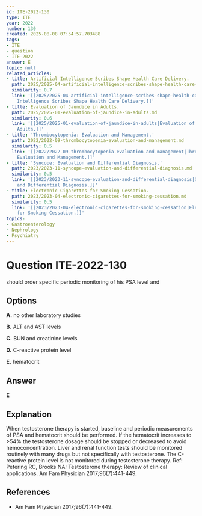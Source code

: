 ```yaml
---
id: ITE-2022-130
type: ITE
year: 2022
number: 130
created: 2025-08-08 07:54:57.703488
tags:
- ITE
- question
- ITE-2022
answer: E
topic: null
related_articles:
- title: Artificial Intelligence Scribes Shape Health Care Delivery.
  path: 2025/2025-04-artificial-intelligence-scribes-shape-health-care-delivery.md
  similarity: 0.7
  link: '[[2025/2025-04-artificial-intelligence-scribes-shape-health-care-delivery|Artificial
    Intelligence Scribes Shape Health Care Delivery.]]'
- title: Evaluation of Jaundice in Adults.
  path: 2025/2025-01-evaluation-of-jaundice-in-adults.md
  similarity: 0.6
  link: '[[2025/2025-01-evaluation-of-jaundice-in-adults|Evaluation of Jaundice in
    Adults.]]'
- title: 'Thrombocytopenia: Evaluation and Management.'
  path: 2022/2022-09-thrombocytopenia-evaluation-and-management.md
  similarity: 0.5
  link: '[[2022/2022-09-thrombocytopenia-evaluation-and-management|Thrombocytopenia:
    Evaluation and Management.]]'
- title: 'Syncope: Evaluation and Differential Diagnosis.'
  path: 2023/2023-11-syncope-evaluation-and-differential-diagnosis.md
  similarity: 0.5
  link: '[[2023/2023-11-syncope-evaluation-and-differential-diagnosis|Syncope: Evaluation
    and Differential Diagnosis.]]'
- title: Electronic Cigarettes for Smoking Cessation.
  path: 2023/2023-04-electronic-cigarettes-for-smoking-cessation.md
  similarity: 0.5
  link: '[[2023/2023-04-electronic-cigarettes-for-smoking-cessation|Electronic Cigarettes
    for Smoking Cessation.]]'
topics:
- Gastroenterology
- Nephrology
- Psychiatry
---
```


# Question ITE-2022-130

should order specific periodic monitoring of his PSA level and

## Options

**A.** no other laboratory studies

**B.** ALT and AST levels

**C.** BUN and creatinine levels

**D.** C-reactive protein level

**E.** hematocrit

## Answer

**E**

## Explanation

When testosterone therapy is started, baseline and periodic measurements of PSA and hematocrit should
be performed. If the hematocrit increases to >54% the testosterone dosage should be stopped or decreased
to avoid hemoconcentration. Liver and renal function tests should be monitored routinely with many drugs
but not specifically with testosterone. The C-reactive protein level is not monitored during testosterone
therapy.
Ref: Petering RC, Brooks NA: Testosterone therapy: Review of clinical applications. Am Fam Physician  2017;96(7):441-449.

## References

- Am Fam Physician  2017;96(7):441-449.
